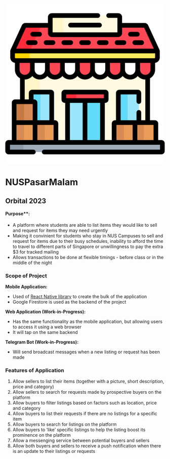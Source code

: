 ![MarketPlace Logo](./assets/Images/marketplace.png)
# **NUSPasarMalam**
## Orbital 2023

#### Purpose**:
- A platform where students are able to list items they would like to sell and request for items they may need urgently
- Making it convinient for students who stay in NUS Campuses to sell and request for items due to their busy schedules, inability to afford the time to travel to different parts of Singapore or unwillingness to pay the extra $3 for tracked mailing
- Allows transactions to be done at flexible timings - before class or in the middle of the night

### Scope of Project
**Mobile Application:**
- Used of [React Native library](https://github.com/facebook/react-native) to create the bulk of the application
- Google Firestore is used as the backend of the project  

**Web Application (Work-in-Progress):**
- Has the same functionality as the mobile application, but allowing users to access it using a web browser
- It will tap on the same backend  

**Telegram Bot (Work-in-Progress):**
- Will send broadcast messages when a new listing or request has been made

### Features of Application
1. Allow sellers to list their items (together with a picture, short description, price and category)
2. Allow sellers to search for requests made by prospective buyers on the platform
3. Allow buyers to filter listings based on factors such as location, price and category
4. Allow buyers to list their requests if there are no listings for a specific item
5. Allow buyers to search for listings on the platform
6. Allow buyers to ‘like’ specific listings to help the listing boost its prominence on the platform
7. Allow a messenging service between potential buyers and sellers
8. Allow both buyers and sellers to receive a push notification when there is an update to their listings or requests
